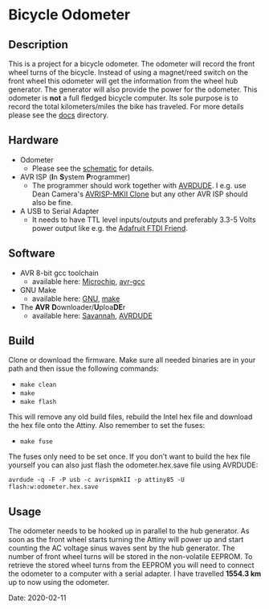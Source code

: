 # Bicycle Odometer

## Description

This is a project for a bicycle odometer. The odometer will record the front wheel turns of the bicycle. Instead of using a magnet/reed switch on the front wheel this odometer will get the information from the wheel hub generator. The generator will also provide the power for the odometer. This odometer is **not** a full fledged bicycle computer. Its sole purpose is to record the total kilometers/miles the bike has traveled. For more details please see the [docs](docs) directory.

## Hardware

* Odometer
	* Please see the [schematic](docs/Hardware.md) for details.
* AVR ISP (**I**n **S**ystem **P**rogrammer)
	* The programmer should work together with [AVRDUDE](https://www.nongnu.org/avrdude/). I e.g. use Dean Camera's [AVRISP-MKII Clone](https://www.fourwalledcubicle.com/AVRISP.php) but any other AVR ISP should also be fine.
* A USB to Serial Adapter
	* It needs to have TTL level inputs/outputs and preferably 3.3-5 Volts power output like e.g. the [Adafruit FTDI Friend](https://www.adafruit.com/product/284).

## Software

* AVR 8-bit gcc toolchain
	* available here: [Microchip](http://www.microchip.com/), [avr-gcc](https://www.microchip.com/mplab/avr-support/avr-and-arm-toolchains-c-compilers)
* GNU Make
	* available here: [GNU](http://www.gnu.org), [make](https://www.gnu.org/software/make/)
* The **AVR** **D**ownloader/**U**ploa**DE**r
	* available here: [Savannah](http://savannah.nongnu.org), [AVRDUDE](https://www.nongnu.org/avrdude/)

## Build

Clone or download the firmware. Make sure all needed binaries are in your path and then issue the following commands:

* `make clean`
* `make`
* `make flash`

This will remove any old build files, rebuild the Intel hex file and download the hex file onto the Attiny. Also remember to set the fuses:

* `make fuse`

The fuses only need to be set once. If you don't want to build the hex file yourself you can also just flash the odometer.hex.save file using AVRDUDE:

`avrdude -q -F -P usb -c avrispmkII -p attiny85 -U flash:w:odometer.hex.save`

## Usage

The odometer needs to be hooked up in parallel to the hub generator. As soon as the front wheel starts turning the Attiny will power up and start counting the AC voltage sinus waves sent by the hub generator. The number of front wheel turns will be stored in the non-volatile EEPROM. To retrieve the stored wheel turns from the EEPROM you will need to connect the odometer to a computer with a serial adapter. I have travelled **1554.3 km** up to now using the odometer.

Date: 2020-02-11
